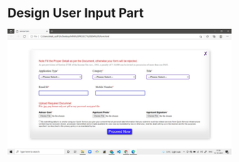 # Design User Input Part

<img src="User Input Field.jpg"
     alt="output"
     style="float: left; margin-right: 10px;" />

